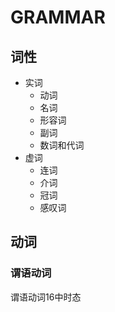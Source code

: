 # GRAMMAR

## 词性

- 实词
  - 动词
  - 名词
  - 形容词
  - 副词
  - 数词和代词
- 虚词
  - 连词
  - 介词
  - 冠词
  - 感叹词

## 动词

### 谓语动词

谓语动词16中时态
